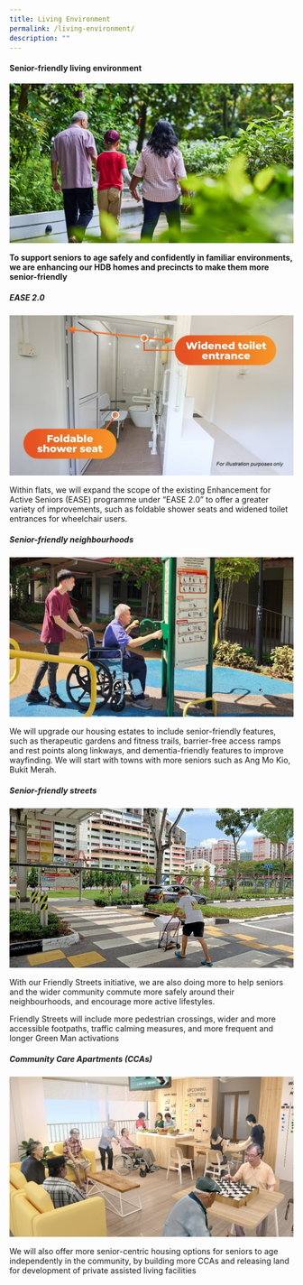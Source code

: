 ```yaml
---
title: Living Environment
permalink: /living-environment/
description: ""
---
```

#### Senior-friendly living environment ####

![](/images/living%20environment%20banner%20(2).jpg)

**To support seniors to age safely and confidently in familiar environments, we are enhancing  our HDB homes and precincts to make them more senior-friendly**

##### EASE 2.0 #####

![](/images/ease-2.jpg)

Within flats, we will expand the scope of the existing Enhancement for Active Seniors (EASE) programme under “EASE 2.0” to offer a greater variety of improvements, such as foldable shower seats and widened toilet entrances for wheelchair users.

##### Senior-friendly neighbourhoods #####

![](/images/seniorfriendly%20(2).jpg)

We will upgrade our housing estates to include senior-friendly features, such as therapeutic gardens and fitness trails, barrier-free access ramps and rest points along linkways, and dementia-friendly features to improve wayfinding. We will start with towns with more seniors such as Ang Mo Kio, Bukit Merah.

##### Senior-friendly streets #####

![](/images/streets2%20(2).jpg)

With our Friendly Streets initiative, we are also doing more to help seniors and the wider community commute more safely around their neighbourhoods, and encourage more active lifestyles. 

Friendly Streets will include more pedestrian crossings, wider and more accessible footpaths, traffic calming measures, and more frequent and longer Green Man activations

##### Community Care Apartments (CCAs) #####

![](/images/cca%20(2).jpg)

We will also offer more senior-centric housing options for seniors to age independently in the community, by building more CCAs and releasing land for development of private assisted living facilities